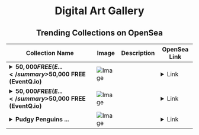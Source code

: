 <div align="center">

# Digital Art Gallery

## Trending Collections on OpenSea

| Collection Name                       | Image                                                                                     | Description                       | OpenSea Link                                                                                          |
|---------------------------------------|-------------------------------------------------------------------------------------------|-----------------------------------|--------------------------------------------------------------------------------------------------------|
| **<details><summary>$50,000 FREE (E...</summary>$50,000 FREE (EventQ.io)</details>** | ![Image](https://i.seadn.io/s/raw/files/a4919fe4cd25f9be1530f3ebd7249719.png?w=500&auto=format?w=200&auto=format) |  | <details><summary>Link</summary>[$50,000 FREE (EventQ.io)](https://opensea.io/collection/50000-free-eventq-io-1495)</details> |
| **<details><summary>$50,000 FREE (E...</summary>$50,000 FREE (EventQ.io)</details>** | ![Image](https://i.seadn.io/s/raw/files/a4919fe4cd25f9be1530f3ebd7249719.png?w=500&auto=format?w=200&auto=format) |  | <details><summary>Link</summary>[$50,000 FREE (EventQ.io)](https://opensea.io/collection/50000-free-eventq-io-1494)</details> |
| **<details><summary>Pudgy Penguins ...</summary>Pudgy Penguins We are all eligible MEME</details>** | ![Image](https://i.seadn.io/s/raw/files/f6b6a248c0bde6dd369d6edd6edad8a8.jpg?w=500&auto=format?w=200&auto=format) |  | <details><summary>Link</summary>[Pudgy Penguins We are all eligible MEME](https://opensea.io/collection/pudgy-penguins-we-are-all-eligible-meme)</details> |

</div>